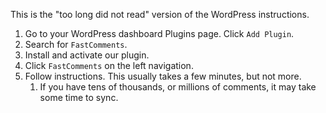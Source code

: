 This is the "too long did not read" version of the WordPress instructions.

1. Go to your WordPress dashboard Plugins page. Click `Add Plugin`.
2. Search for `FastComments`.
3. Install and activate our plugin.
4. Click `FastComments` on the left navigation.
5. Follow instructions. This usually takes a few minutes, but not more.
   1. If you have tens of thousands, or millions of comments, it may take some time to sync.
